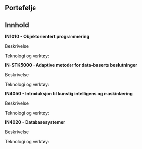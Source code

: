 ## Portefølje 

## Innhold 

**IN1010 - Objektorientert programmering**

Beskrivelse 

Teknologi og verktøy: 

**IN-STK5000 - Adaptive metoder for data-baserte beslutninger**

Beskrivelse 

Teknologi og verktøy: 

**IN4050 - Introduksjon til kunstig intelligens og maskinlæring** 

Beskrivelse 

Teknologi og verktøy: 

**IN4020 - Databasesystemer** 

Beskrivelse 

Teknologi og verktøy: 
